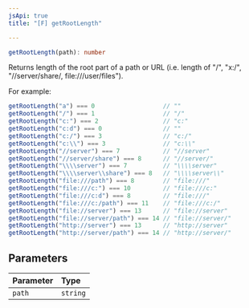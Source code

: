 ```yaml
---
jsApi: true
title: "[F] getRootLength"

---
```

```ts
getRootLength(path): number
```

Returns length of the root part of a path or URL (i.e. length of "/", "x:/", "//server/share/, file:///user/files").

For example:
```ts
getRootLength("a") === 0                   // ""
getRootLength("/") === 1                   // "/"
getRootLength("c:") === 2                  // "c:"
getRootLength("c:d") === 0                 // ""
getRootLength("c:/") === 3                 // "c:/"
getRootLength("c:\\") === 3                // "c:\\"
getRootLength("//server") === 7            // "//server"
getRootLength("//server/share") === 8      // "//server/"
getRootLength("\\\\server") === 7          // "\\\\server"
getRootLength("\\\\server\\share") === 8   // "\\\\server\\"
getRootLength("file:///path") === 8        // "file:///"
getRootLength("file:///c:") === 10         // "file:///c:"
getRootLength("file:///c:d") === 8         // "file:///"
getRootLength("file:///c:/path") === 11    // "file:///c:/"
getRootLength("file://server") === 13      // "file://server"
getRootLength("file://server/path") === 14 // "file://server/"
getRootLength("http://server") === 13      // "http://server"
getRootLength("http://server/path") === 14 // "http://server/"
```

## Parameters

| Parameter | Type |
| :------ | :------ |
| `path` | `string` |
